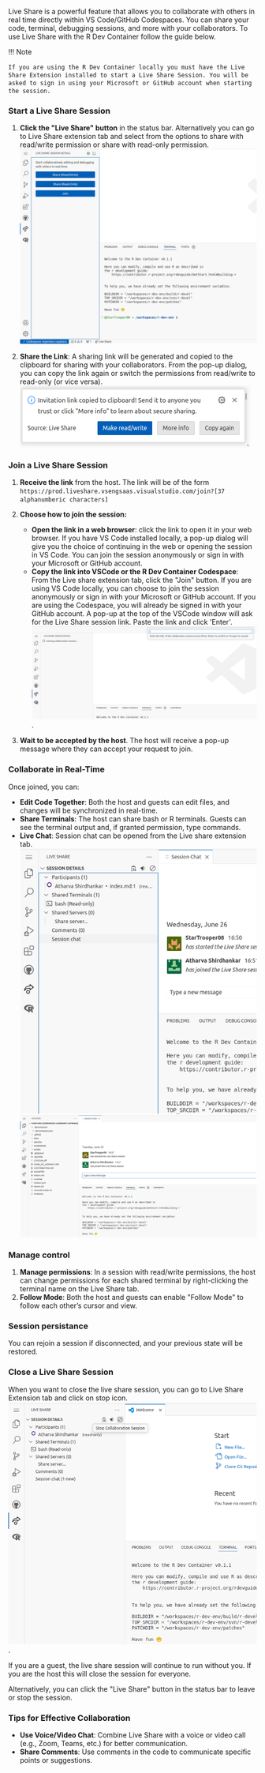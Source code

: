 Live Share is a powerful feature that allows you to collaborate with others in real time directly within VS Code/GitHub Codespaces. You can share your code, terminal, debugging sessions, and more with your collaborators. To use Live Share with the R Dev Container follow the guide below.

!!! Note

    If you are using the R Dev Container locally you must have the Live Share Extension installed to start a Live Share Session. You will be asked to sign in using your Microsoft or GitHub account when starting the session.

### Start a Live Share Session

1. **Click the "Live Share" button** in the status bar.
Alternatively you can go to Live Share extension tab and select from the options to share with read/write permission or share with read-only permission.
![alt text](../../assets/live-share.png)

2. **Share the Link**: A sharing link will be generated and copied to the clipboard for sharing with your collaborators. From the pop-up dialog, you can copy the link again or switch the permissions from read/write to read-only (or vice versa).
![alt text](../../assets/live-share2.png)

### Join a Live Share Session

1. **Receive the link** from the host. The link will be of the form `https://prod.liveshare.vsengsaas.visualstudio.com/join?[37 alphanumberic characters]`
2. **Choose how to join the session:**

    - **Open the link in a web browser**: click the link to open it in your web browser. If you have VS Code installed locally, a pop-up dialog will give you the choice of continuing in the web or opening the session in VS Code. You can join the session anonymously or sign in with your Microsoft or GitHub account.
    - **Copy the link into VSCode or the R Dev Container Codespace**: From the Live share extension tab, click the "Join" button. If you are using VS Code locally, you can choose to join the session anonymously or sign in with your Microsoft or GitHub account. If you are using the Codespace, you will already be signed in with your GitHub account. A pop-up at the top of the VSCode window will ask for the Live Share session link. Paste the link and click 'Enter'.
![alt text](../../assets/live-share3.png). 

3. **Wait to be accepted by the host**. The host will receive a pop-up message where they can accept your request to join.

### Collaborate in Real-Time

Once joined, you can:

- **Edit Code Together**: Both the host and guests can edit files, and changes will be synchronized in real-time.
- **Share Terminals**: The host can share bash or R terminals. Guests can see the terminal output and, if granted permission, type commands.
- **Live Chat**: Session chat can be opened from the Live share extension tab.
![alt text](../../assets/live-share6.png)
![alt text](../../assets/live-share5.png)

### Manage control

1. **Manage permissions**: In a session with read/write permissions, the host can change permissions for each shared terminal by right-clicking the terminal name on the Live Share tab.
2. **Follow Mode**: Both the host and guests can enable "Follow Mode" to follow each other’s cursor and view.

### Session persistance

You can rejoin a session if disconnected, and your previous state will be restored.

### Close a Live Share Session

When you want to close the live share session, you can go to Live Share Extension tab and click on stop icon. 
![alt text](../../assets/live-share4.png).

If you are a guest, the live share session will continue to run without you. If you are the host this will close the session for everyone.

Alternatively, you can click the "Live Share" button in the status bar to leave or stop the session.

### Tips for Effective Collaboration

- **Use Voice/Video Chat**: Combine Live Share with a voice or video call (e.g., Zoom, Teams, etc.) for better communication.
- **Share Comments**: Use comments in the code to communicate specific points or suggestions.
